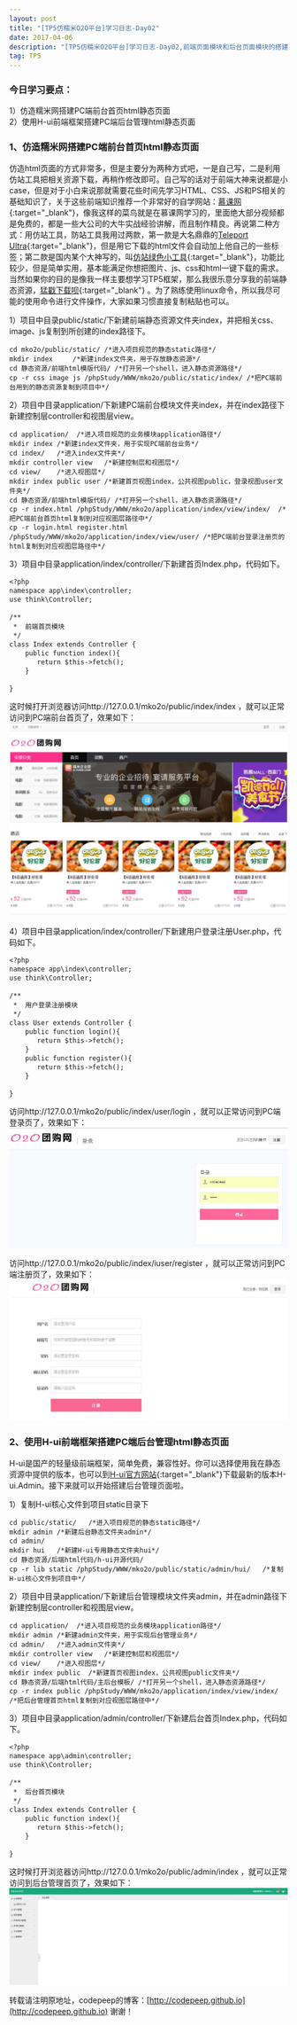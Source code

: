```yaml
---
layout: post
title: "[TP5仿糯米O2O平台]学习日志-Day02"
date: 2017-04-06 
description: "[TP5仿糯米O2O平台]学习日志-Day02,前端页面模块和后台页面模块的搭建"
tag: TP5
---   
```

 

### 今日学习要点：  
1）仿造糯米网搭建PC端前台首页html静态页面  
2）使用H-ui前端框架搭建PC端后台管理html静态页面     

### 1、仿造糯米网搭建PC端前台首页html静态页面  
仿造html页面的方式非常多，但是主要分为两种方式吧，一是自己写，二是利用仿站工具把相关资源下载，再稍作修改即可。自己写的话对于前端大神来说都是小case，但是对于小白来说那就需要花些时间先学习HTML、CSS、JS和PS相关的基础知识了，关于这些前端知识推荐一个非常好的自学网站：[慕课网](http://www.imooc.com){:target="_blank"}，像我这样的菜鸟就是在慕课网学习的，里面绝大部分视频都是免费的，都是一些大公司的大牛实战经验讲解，而且制作精良。再说第二种方式：用仿站工具，防站工具我用过两款，第一款是大名鼎鼎的[Teleport Ultra](http://pan.baidu.com/s/1eRBa8k6){:target="_blank"}，但是用它下载的html文件会自动加上他自己的一些标签；第二款是国内某个大神写的，叫[仿站绿色小工具](http://pan.baidu.com/s/1pLyNknD){:target="_blank"}，功能比较少，但是简单实用，基本能满足你想把图片、js、css和html一键下载的需求。
当然如果你的目的是像我一样主要想学习TP5框架，那么我很乐意分享我的前端静态资源，[猛戳下载呗](http://pan.baidu.com/s/1o80Rdhw){:target="_blank"} 。为了熟练使用linux命令，所以我尽可能的使用命令进行文件操作，大家如果习惯直接复制粘贴也可以。  

1）项目中目录public/static/下新建前端静态资源文件夹index，并把相关css、image、js复制到所创建的index路径下。    
    
    cd mko2o/public/static/	/*进入项目规范的静态static路径*/
    mkdir index		/*新建index文件夹，用于存放静态资源*/
    cd 静态资源/前端html模版代码/	/*打开另一个shell，进入静态资源路径*/  
    cp -r css image js /phpStudy/WWW/mko2o/public/static/index/	/*把PC端前台用到的静态资源复制到项目中*/

2）项目中目录application/下新建PC端前台模块文件夹index，并在index路径下新建控制层controller和视图层view。  

	cd application/  /*进入项目规范的业务模块application路径*/
	mkdir index	/*新建index文件夹，用于实现PC端前台业务*/
	cd index/	/*进入index文件夹*/
	mkdir controller view	/*新建控制层和视图层*/
	cd view/	/*进入视图层*/
	mkdir index public user	/*新建首页视图index，公共视图public，登录视图user文件夹*/
	cd 静态资源/前端html模版代码/	/*打开另一个shell，进入静态资源路径*/
	cp -r index.html /phpStudy/WWW/mko2o/application/index/view/index/	/*把PC端前台首页html复制到对应视图层路径中*/
	cp -r login.html register.html /phpStudy/WWW/mko2o/application/index/view/user/	/*把PC端前台登录注册页的html复制到对应视图层路径中*/

3）项目中目录application/index/controller/下新建首页Index.php，代码如下。

	<?php
	namespace app\index\controller;
	use think\Controller;

	/**
	 *  前端首页模块
	 */
	class Index extends Controller {
	    public function index(){
	       return $this->fetch();
	    }

	}

这时候打开浏览器访问http://127.0.0.1/mko2o/public/index/index ，就可以正常访问到PC端前台首页了，效果如下：  
![TP5仿糯米网O2O系统之PC端前台首页](/images/posts/2017-04-06/pc_first.jpg)  

4）项目中目录application/index/controller/下新建用户登录注册User.php，代码如下。

	<?php
	namespace app\index\controller;
	use think\Controller;

	/**
	 *  用户登录注册模块
	 */
	class User extends Controller {
	    public function login(){
	       return $this->fetch();
	    }
	    public function register(){
	       return $this->fetch();
	    }

	}

访问http://127.0.0.1/mko2o/public/index/user/login ，就可以正常访问到PC端登录页了，效果如下：  
![TP5仿糯米网O2O系统之PC端登录页](/images/posts/2017-04-06/pc_login.jpg)  

访问http://127.0.0.1/mko2o/public/index/iuser/register ，就可以正常访问到PC端注册页了，效果如下：  
![TP5仿糯米网O2O系统之PC端注册页](/images/posts/2017-04-06/pc_register.jpg)  
    
### 2、使用H-ui前端框架搭建PC端后台管理html静态页面  
H-ui是国产的轻量级前端框架，简单免费，兼容性好。你可以选择使用我在静态资源中提供的版本，也可以到[H-ui官方网站](http://www.h-ui.net/H-ui.admin.shtml){:target="_blank"}下载最新的版本H-ui.Admin。接下来就可以开始搭建后台管理页面啦。

1）复制H-ui核心文件到项目static目录下

	cd public/static/	/*进入项目规范的静态static路径*/
	mkdir admin	/*新建后台静态文件夹admin*/
	cd admin/
	mkdir hui	/*新建H-ui专用静态文件夹hui*/
	cd 静态资源/后端html代码/h-ui开源代码/
	cp -r lib static /phpStudy/WWW/mko2o/public/static/admin/hui/	/*复制H-ui核心文件到项目中*/

2）项目中目录application/下新建后台管理模块文件夹admin，并在admin路径下新建控制层controller和视图层view。  

	cd application/  /*进入项目规范的业务模块application路径*/
	mkdir admin	/*新建admin文件夹，用于实现后台管理业务*/
	cd admin/	/*进入admin文件夹*/
	mkdir controller view	/*新建控制层和视图层*/
	cd view/	/*进入视图层*/
	mkdir index public	/*新建首页视图index，公共视图public文件夹*/
	cd 静态资源/后端html代码/主后台模板/	/*打开另一个shell，进入静态资源路径*/
	cp -r index public /phpStudy/WWW/mko2o/application/index/view/index/	/*把后台管理首页html复制到对应视图层路径中*/

3）项目中目录application/admin/controller/下新建后台首页Index.php，代码如下。

	<?php
	namespace app\admin\controller;
	use think\Controller;

	/**
	 *  后台首页模块
	 */
	class Index extends Controller {
	    public function index(){
	       return $this->fetch();
	    }

	}

这时候打开浏览器访问http://127.0.0.1/mko2o/public/admin/index ，就可以正常访问到后台管理首页了，效果如下：  
![TP5仿糯米网O2O系统之后台管理首页](/images/posts/2017-04-06/admin_first.jpg)  

转载请注明原地址，codepeep的博客：[http://codepeep.github.io](http://codepeep.github.io) 谢谢！
